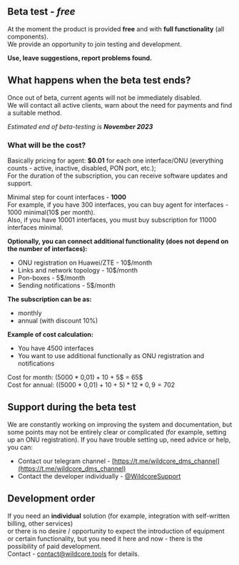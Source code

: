 ## Beta test - *free*
At the moment the product is provided **free** and with **full functionality** (all components).      
We provide an opportunity to join testing and development.     

**Use, leave suggestions, report problems found.**    

## What happens when the beta test ends?
Once out of beta, current agents will not be immediately disabled.     
We will contact all active clients, warn about the need for payments and find a suitable method.          
      
_Estimated end of beta-testing is **November 2023**_     

### What will be the cost?
Basically pricing for agent: **$0.01** for each one interface/ONU (everything counts - active, inactive, disabled, PON port, etc.);     
For the duration of the subscription, you can receive software updates and support.     
       
Minimal step for count interfaces - **1000**     
For example, if you have 300 interfaces, you can buy agent for interfaces - 1000 minimal(10$ per month).     
Also, if you have 10001 interfaces, you must buy subscription for 11000 interfaces minimal.     
   

**Optionally, you can connect additional functionality (does not depend on the number of interfaces):**
 
- ONU registration on Huawei/ZTE - 10$/month
- Links and network topology - 10$/month
- Pon-boxes - 5$/month
- Sending notifications - 5$/month

**The subscription can be as:**     

- monthly     
- annual (with discount 10%)     
 
**Example of cost calculation:**     

- You have 4500 interfaces     
- You want to use additional functionally as ONU registration and notifications     

Cost for month: (5000 * 0,01$) + 10$ + 5$ = 65$      
Cost for annual: ((5000 * 0,01$) + 10$ + 5$) * 12 * 0,9 = 702$    


## Support during the beta test
We are constantly working on improving the system and documentation, but some points may not be entirely clear or complicated (for example, setting up an ONU registration).
If you have trouble setting up, need advice or help, you can:

* Contact our telegram channel - [https://t.me/wildcore_dms_channel](https://t.me/wildcore_dms_channel)     
* Contact the developer individually - [@WildcoreSupport](https://t.me/WildcoreSupport)      

## Development order
If you need an **individual** solution (for example, integration with self-written billing, other services)    
or there is no desire / opportunity to expect the introduction of equipment or certain functionality, but you need it here and now - there is the possibility of paid development.     
Contact - [contact@wildcore.tools](mailto:contact@wildcore.tools) for details.     


